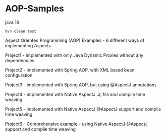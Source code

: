AOP-Samples
===========

java 18
```
mvn clean test

```



Aspect Oriented Programming (AOP) Examples - 6 different ways of implementing Aspects

Project1 - implemented with only Java Dynamic Proxies without any dependencies  

Project2 - implemented with Spring AOP, with XML based bean configuration

Project3 - implemented with Spring AOP, but using @AspectJ annotations

Project4 - implemented with Native AspectJ .aj file and compile time weaving

Project5 - implemented with Native AspectJ @AspectJ support and compile time weaving

Project6 - Comprehensive example - using Native AspectJ @AspectJ support and compile time weaving
